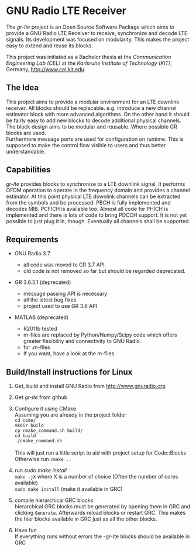 GNU Radio LTE Receiver
================

The *gr-lte* project is an Open Source Software Package which aims to provide a GNU Radio LTE Receiver to receive, synchronize and decode LTE signals. Its development was focused on modularity. This makes the project easy to extend and reuse its blocks.

This project was initiated as a Bachelor thesis at the *Communication Engineering Lab (CEL)* at the *Karlsruhe Institute of Technology (KIT)*, Germany, <http://www.cel.kit.edu>.


The Idea
-------------
This project aims to provide a modular environment for an LTE downlink receiver. All blocks should be replacable. e.g. introduce a new channel estimator block with more advanced algorithms. On the other hand it should be fairly easy to add new blocks to decode additional physical channels.<br>
The block design aims to be modular and reusable. Where possible GR blocks are used.<br>
Furthermore message ports are used for configuration on runtime. This is supposed to make the control flow visible to users and thus better understandable.

Capabilities
-------------
*gr-lte* provides blocks to synchronize to a LTE downlink signal. It performs OFDM operation to operate in the frequency domain and provides a channel estimator. At this point physical LTE downlink channels can be extracted from the symbols and be processed. PBCH is fully implemented and decodes MIB. PCFICH is available too. Almost all code for PHICH is implemented and there is lots of code to bring PDCCH support. It is not yet possible to just plug it in, though. Eventually all channels shall be supported.


Requirements
------------
- GNU Radio 3.7
    - all code was moved to GR 3.7 API.
    - old code is not removed so far but should be regarded deprecated.
    
- GR 3.6.5.1 (deprecated)
    - message passing API is necessary
    - all the latest bug fixes
    - project used to use GR 3.6 API
    
- MATLAB (deprecated)
    - R2011b tested
    - m-files are replaced by Python/Numpy/Scipy code which offers greater flexibility and connectivity to GNU Radio.
    - for .m-files
    - If you want, have a look at the m-files



Build/Install instructions for Linux
------------------------------------

1. Get, build and install GNU Radio from <http://www.gnuradio.org>

2. Get *gr-lte* from github

3. Configure it using CMake<br>
Assuming you are already in the project folder<br>
`cd code/`<br>
`mkdir build`<br>
`cp cmake_command.sh build/`<br>
`cd build`<br>
`./cmake_command.sh`<br>  
This will just run a little script to aid with project setup for Code::Blocks<br>
Otherwise run `cmake ..`

4. run *sudo make install*<br>
`make -jX` where X is a number of choice (Often the number of cores available)<br>
`sudo make install` (make it available in GRC)

5. compile hierarchical GRC blocks<br>
hierarchical GRC blocks must be generated by opening them in GRC and clicking `Generate`. Afterwards reload blocks or restart GRC. This makes the hier blocks available in GRC just as all the other blocks.

5. Have fun<br>
If everything runs without errors the -gr-lte blocks should be available in GRC

